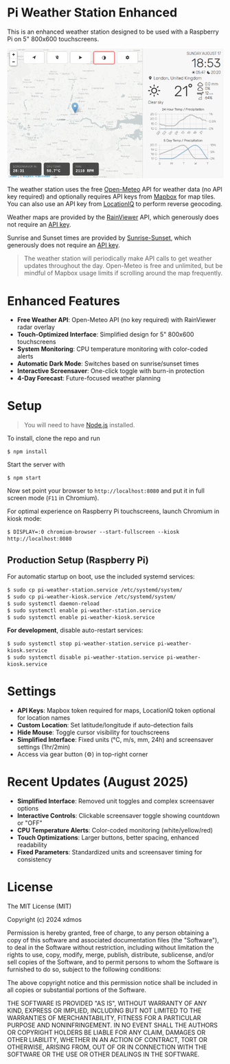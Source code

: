 
# Pi Weather Station Enhanced

This is an enhanced weather station designed to be used with a Raspberry Pi on 5" 800x600 touchscreens.

![pi-weather-station](pi-weather-station.png)

The weather station uses the free [Open-Meteo](https://open-meteo.com/) API for weather data (no API key required) and optionally requires API keys from [Mapbox](https://www.mapbox.com/) for map tiles. You can also use an API key from [LocationIQ](https://locationiq.com/) to perform reverse geocoding.

Weather maps are provided by the [RainViewer](https://www.rainviewer.com/) API, which generously does not require an [API key](https://www.rainviewer.com/api.html).

Sunrise and Sunset times are provided by [Sunrise-Sunset](https://sunrise-sunset.org/), which generously does not require an [API key](https://sunrise-sunset.org/api).

> The weather station will periodically make API calls to get weather updates throughout the day. Open-Meteo is free and unlimited, but be mindful of Mapbox usage limits if scrolling around the map frequently.

# Enhanced Features

- **Free Weather API**: Open-Meteo API (no key required) with RainViewer radar overlay
- **Touch-Optimized Interface**: Simplified design for 5" 800x600 touchscreens  
- **System Monitoring**: CPU temperature monitoring with color-coded alerts
- **Automatic Dark Mode**: Switches based on sunrise/sunset times
- **Interactive Screensaver**: One-click toggle with burn-in protection
- **4-Day Forecast**: Future-focused weather planning

# Setup

> You will need to have [Node.js](https://nodejs.org/) installed.

To install, clone the repo and run

    $ npm install

Start the server with

    $ npm start

Now set point your browser to `http://localhost:8080` and put it in full screen mode (`F11` in Chromium).

For optimal experience on Raspberry Pi touchscreens, launch Chromium in kiosk mode:

    $ DISPLAY=:0 chromium-browser --start-fullscreen --kiosk http://localhost:8080

## Production Setup (Raspberry Pi)

For automatic startup on boot, use the included systemd services:

    $ sudo cp pi-weather-station.service /etc/systemd/system/
    $ sudo cp pi-weather-kiosk.service /etc/systemd/system/
    $ sudo systemctl daemon-reload
    $ sudo systemctl enable pi-weather-station.service
    $ sudo systemctl enable pi-weather-kiosk.service

**For development**, disable auto-restart services:

    $ sudo systemctl stop pi-weather-station.service pi-weather-kiosk.service
    $ sudo systemctl disable pi-weather-station.service pi-weather-kiosk.service

# Settings

- **API Keys**: Mapbox token required for maps, LocationIQ token optional for location names
- **Custom Location**: Set latitude/longitude if auto-detection fails
- **Hide Mouse**: Toggle cursor visibility for touchscreens
- **Simplified Interface**: Fixed units (°C, m/s, mm, 24h) and screensaver settings (1hr/2min)
- Access via gear button (⚙️) in top-right corner

# Recent Updates (August 2025)

- **Simplified Interface**: Removed unit toggles and complex screensaver options
- **Interactive Controls**: Clickable screensaver toggle showing countdown or "OFF"  
- **CPU Temperature Alerts**: Color-coded monitoring (white/yellow/red)
- **Touch Optimizations**: Larger buttons, better spacing, enhanced readability
- **Fixed Parameters**: Standardized units and screensaver timing for consistency

# License

The MIT License (MIT)

Copyright (c) 2024 xdmos

Permission is hereby granted, free of charge, to any person obtaining a copy of this software and associated documentation files (the "Software"), to deal in the Software without restriction, including without limitation the rights to use, copy, modify, merge, publish, distribute, sublicense, and/or sell copies of the Software, and to permit persons to whom the Software is furnished to do so, subject to the following conditions:

The above copyright notice and this permission notice shall be included in all copies or substantial portions of the Software.

THE SOFTWARE IS PROVIDED "AS IS", WITHOUT WARRANTY OF ANY KIND, EXPRESS OR IMPLIED, INCLUDING BUT NOT LIMITED TO THE WARRANTIES OF MERCHANTABILITY, FITNESS FOR A PARTICULAR PURPOSE AND NONINFRINGEMENT. IN NO EVENT SHALL THE AUTHORS OR COPYRIGHT HOLDERS BE LIABLE FOR ANY CLAIM, DAMAGES OR OTHER LIABILITY, WHETHER IN AN ACTION OF CONTRACT, TORT OR OTHERWISE, ARISING FROM, OUT OF OR IN CONNECTION WITH THE SOFTWARE OR THE USE OR OTHER DEALINGS IN THE SOFTWARE.
